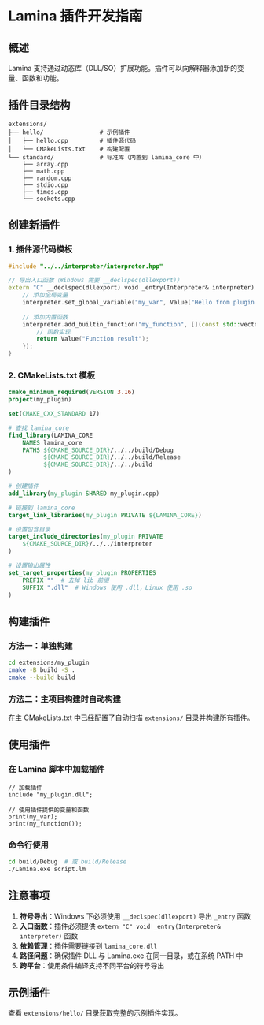 # Lamina 插件开发指南

## 概述
Lamina 支持通过动态库（DLL/SO）扩展功能。插件可以向解释器添加新的变量、函数和功能。

## 插件目录结构
```
extensions/
├── hello/                # 示例插件
│   ├── hello.cpp         # 插件源代码
│   └── CMakeLists.txt    # 构建配置
└── standard/             # 标准库（内置到 lamina_core 中）
    ├── array.cpp
    ├── math.cpp
    ├── random.cpp
    ├── stdio.cpp
    ├── times.cpp
    └── sockets.cpp
```

## 创建新插件

### 1. 插件源代码模板
```cpp
#include "../../interpreter/interpreter.hpp"

// 导出入口函数（Windows 需要 __declspec(dllexport)）
extern "C" __declspec(dllexport) void _entry(Interpreter& interpreter) {
    // 添加全局变量
    interpreter.set_global_variable("my_var", Value("Hello from plugin!"));
    
    // 添加内置函数
    interpreter.add_builtin_function("my_function", [](const std::vector<Value>& args) -> Value {
        // 函数实现
        return Value("Function result");
    });
}
```

### 2. CMakeLists.txt 模板
```cmake
cmake_minimum_required(VERSION 3.16)
project(my_plugin)

set(CMAKE_CXX_STANDARD 17)

# 查找 lamina_core
find_library(LAMINA_CORE 
    NAMES lamina_core
    PATHS ${CMAKE_SOURCE_DIR}/../../build/Debug 
          ${CMAKE_SOURCE_DIR}/../../build/Release
          ${CMAKE_SOURCE_DIR}/../../build
)

# 创建插件
add_library(my_plugin SHARED my_plugin.cpp)

# 链接到 lamina_core
target_link_libraries(my_plugin PRIVATE ${LAMINA_CORE})

# 设置包含目录
target_include_directories(my_plugin PRIVATE 
    ${CMAKE_SOURCE_DIR}/../../interpreter
)

# 设置输出属性
set_target_properties(my_plugin PROPERTIES
    PREFIX ""  # 去掉 lib 前缀
    SUFFIX ".dll"  # Windows 使用 .dll，Linux 使用 .so
)
```

## 构建插件

### 方法一：单独构建
```bash
cd extensions/my_plugin
cmake -B build -S .
cmake --build build
```

### 方法二：主项目构建时自动构建
在主 CMakeLists.txt 中已经配置了自动扫描 `extensions/` 目录并构建所有插件。

## 使用插件

### 在 Lamina 脚本中加载插件
```lamina
// 加载插件
include "my_plugin.dll";

// 使用插件提供的变量和函数
print(my_var);
print(my_function());
```

### 命令行使用
```bash
cd build/Debug  # 或 build/Release
./Lamina.exe script.lm
```

## 注意事项

1. **符号导出**：Windows 下必须使用 `__declspec(dllexport)` 导出 `_entry` 函数
2. **入口函数**：插件必须提供 `extern "C" void _entry(Interpreter& interpreter)` 函数
3. **依赖管理**：插件需要链接到 `lamina_core.dll`
4. **路径问题**：确保插件 DLL 与 Lamina.exe 在同一目录，或在系统 PATH 中
5. **跨平台**：使用条件编译支持不同平台的符号导出

## 示例插件
查看 `extensions/hello/` 目录获取完整的示例插件实现。
